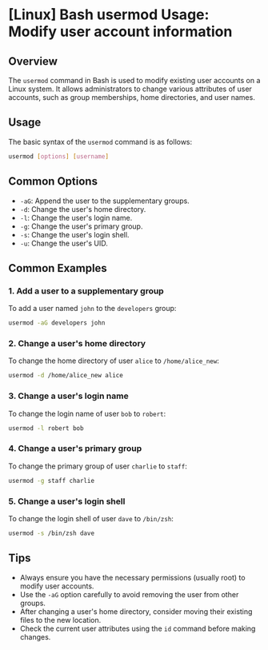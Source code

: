 # [Linux] Bash usermod Usage: Modify user account information

## Overview
The `usermod` command in Bash is used to modify existing user accounts on a Linux system. It allows administrators to change various attributes of user accounts, such as group memberships, home directories, and user names.

## Usage
The basic syntax of the `usermod` command is as follows:

```bash
usermod [options] [username]
```

## Common Options
- `-aG`: Append the user to the supplementary groups.
- `-d`: Change the user's home directory.
- `-l`: Change the user's login name.
- `-g`: Change the user's primary group.
- `-s`: Change the user's login shell.
- `-u`: Change the user's UID.

## Common Examples

### 1. Add a user to a supplementary group
To add a user named `john` to the `developers` group:

```bash
usermod -aG developers john
```

### 2. Change a user's home directory
To change the home directory of user `alice` to `/home/alice_new`:

```bash
usermod -d /home/alice_new alice
```

### 3. Change a user's login name
To change the login name of user `bob` to `robert`:

```bash
usermod -l robert bob
```

### 4. Change a user's primary group
To change the primary group of user `charlie` to `staff`:

```bash
usermod -g staff charlie
```

### 5. Change a user's login shell
To change the login shell of user `dave` to `/bin/zsh`:

```bash
usermod -s /bin/zsh dave
```

## Tips
- Always ensure you have the necessary permissions (usually root) to modify user accounts.
- Use the `-aG` option carefully to avoid removing the user from other groups.
- After changing a user's home directory, consider moving their existing files to the new location.
- Check the current user attributes using the `id` command before making changes.